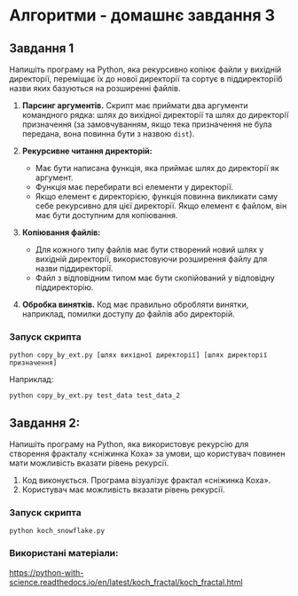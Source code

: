 # Алгоритми - домашнє завдання 3

## Завдання 1

Напишіть програму на Python, яка рекурсивно копіює файли у вихідній директорії,
переміщає їх до нової директорії та сортує в піддиректоріїб назви яких базуються
на розширенні файлів.

1. **Парсинг аргументів.** Скрипт має приймати два аргументи командного рядка:
   шлях до вихідної директорії та шлях до директорії призначення (за
   замовчуванням, якщо тека призначення не була передана, вона повинна бути з
   назвою `dist`).

2. **Рекурсивне читання директорій:**

   - Має бути написана функція, яка приймає шлях до директорії як аргумент.
   - Функція має перебирати всі елементи у директорії.
   - Якщо елемент є директорією, функція повинна викликати саму себе рекурсивно
     для цієї директорії. Якщо елемент є файлом, він має бути доступним для
     копіювання.

3. **Копіювання файлів:**
   - Для кожного типу файлів має бути створений новий шлях у вихідній
     директорії, використовуючи розширення файлу для назви піддиректорії.
   - Файл з відповідним типом має бути скопійований у відповідну піддиректорію.
4. **Обробка винятків.** Код має правильно обробляти винятки, наприклад, помилки
   доступу до файлів або директорій.

### Запуск скрипта

```
python copy_by_ext.py [шлях вихідної директорії] [шлях директорії призначення]
```

Наприклад:

```
python copy_by_ext.py test_data test_data_2
```

## Завдання 2:

Напишіть програму на Python, яка використовує рекурсію для створення фракталу
«сніжинка Коха» за умови, що користувач повинен мати можливість вказати рівень
рекурсії.

1. Код виконується. Програма візуалізує фрактал «сніжинка Коха».
2. Користувач має можливість вказати рівень рекурсії.

### Запуск скрипта

```
python koch_snowflake.py
```

### Використані матеріали:

https://python-with-science.readthedocs.io/en/latest/koch_fractal/koch_fractal.html
